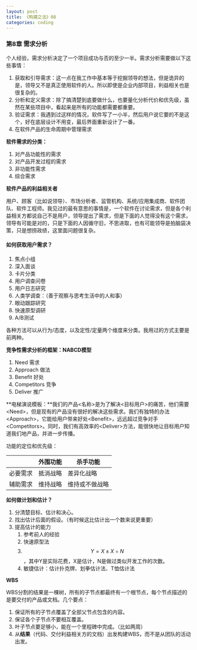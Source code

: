 ```yaml
---
layout: post
title: 《构建之法》08
categories: coding
---
```


### 第8章 需求分析

<!-- more -->

个人经验，需求分析决定了一个项目成功与否的至少一半。需求分析需要做以下这些事情：

1. 获取和引导需求：这一点在我工作中基本等于挖掘领导的想法，但是诡异的是，领导又不是真正使用软件的人。所以即使是企业内部项目，利益相关也是很复杂的。
2. 分析和定义需求：除了搞清楚到底要做什么，也要量化分析代价和优先级，虽然在某些项目中，看起来是所有的功能都需要都重要。
3. 验证需求：我遇到过这样的情况，软件写了一小半，然后用户说它要的不是这个，好在底层设计不用变，最后界面重新设计了一番。
4. 在软件产品的生命周期中管理需求

**软件需求的分类：**

1. 对产品功能性的需求
2. 对产品开发过程的需求
3. 非功能性需求
4. 综合需求

**软件产品的利益相关者**

用户、顾客（比如说领导）、市场分析者、监管机构、系统/应用集成商、软件团队、软件工程师。我见过的最有意思的事情是，一个软件在讨论需求，但是各个利益相关方都说自己不是用户，领导提出了需求，但是下面的人觉得没有这个需求，领导有可能是对的，只是下面的人因循守旧，不思进取，也有可能领导是拍脑袋决策，只是想捞政绩，这里面问题很复杂。

#### 如何获取用户需求？

1. 焦点小组
2. 深入面谈
3. 卡片分类
4. 用户调查问卷
5. 用户日志研究
6. 人类学调查：（善于观察与思考生活中的人和事）
7. 眼动跟踪研究
8. 快速原型调研
9. A/B测试

各种方法可以从行为/态度，以及定性/定量两个维度来分类。我用过的方式主要是前两种。

**竞争性需求分析的框架：NABCD模型**

1. Need 需求
2. Approach 做法
3. Benefit 好处
4. Competitors 竞争
5. Deliver 推广

**电梯演说模板：**我们的产品\<名称\>是为了解决\<目标用户\>的痛苦，他们需要\<Need\>，但是现有的产品没有很好的解决这些需求。我们有独特的办法\<Approach\>，它能给用户带来好处\<Benefit\>，远远超过竞争对手\<Competitors\>。同时，我们有高效率的\<Deliver\>方法，能很快地让目标用户知道我们地产品，并进一步传播。

功能的定位和优先级：

|      | 外围功能 | 杀手功能    |
| ---- | ---- | ------- |
| 必要需求 | 抵消战略 | 差异化战略   |
| 辅助需求 | 维持战略 | 维持或不做战略 |

**如何做计划和估计？**

1. 分清楚目标、估计和决心。
2. 找出估计后面的假设。（有时候这比估计出一个数来说更重要）
3. 提高估计的能力
   1. 参考前人的经验
   2. 快速原型法
   3. $$Y=X\pm X\div N$$，其中Y是实际花费，X是估计，N是做过类似开发工作的次数。
   4. 敏捷估计：估计扑克牌、划拳估计法、T恤估计法

**WBS**

WBS分割的结果是一棵树，所有的子节点都最终有一个根节点，每个节点描述的是要交付的产品或文档。几个要点：

1. 保证所有的子节点覆盖了全部父节点包含的内容。
2. 保证各个子节点不要相互覆盖。
3. 叶子节点要足够小，能在一个里程碑中完成。（比如两周）
4. 从**结果**（代码、交付利益相关方的文档）出发构建WBS，而不是从团队的活动出发。